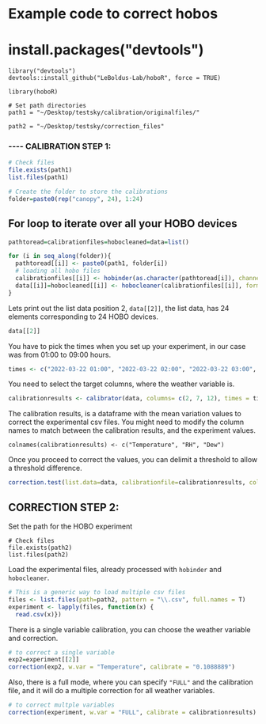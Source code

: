 # Example code to correct hobos 
# install.packages("devtools")

```
library("devtools")
devtools::install_github("LeBoldus-Lab/hoboR", force = TRUE)

library(hoboR)
```

```
# Set path directories
path1 = "~/Desktop/testsky/calibration/originalfiles/"

path2 = "~/Desktop/testsky/correction_files"
```

### ---- CALIBRATION STEP 1:
```R
# Check files
file.exists(path1)
list.files(path1)

# Create the folder to store the calibrations
folder=paste0(rep("canopy", 24), 1:24)
```
## For loop to iterate over all your HOBO devices

```R
pathtoread=calibrationfiles=hobocleaned=data=list()

for (i in seq_along(folder)){
  pathtoread[[i]] <- paste0(path1, folder[i])
  # loading all hobo files
  calibrationfiles[[i]] <- hobinder(as.character(pathtoread[i]), channels = "ON" ) # channels is a new feature
  data[[i]]=hobocleaned[[i]] <- hobocleaner(calibrationfiles[[i]], format = "mdy")
}
```
Lets print out the list data position 2, `data[[2]]`, the list data, has 24 elements corresponding to 24 HOBO devices.

```R
data[[2]]
```
You have to pick the times when you set up your experiment, in our case was from 01:00 to 09:00 hours.

```R
times <- c("2022-03-22 01:00", "2022-03-22 02:00", "2022-03-22 03:00",                    "2022-03-22 04:00", "2022-03-22 05:00", "2022-03-22 06:00",                    "2022-03-22 07:00", "2022-03-22 08:00", "2022-03-22 09:00")
```
You need to select the target columns, where the weather variable is. 
```R
calibrationresults <- calibrator(data, columns= c(2, 7, 12), times = times)
```
The calibration results, is a dataframe with the mean variation values to correct the experimental csv files. You might need to modify the column names to match between the calibration results, and the experiment values. 

```$
colnames(calibrationresults) <- c("Temperature", "RH", "Dew")
```
Once you proceed to correct the values, you can delimit a threshold to allow a threshold difference.
```R
correction.test(list.data=data, calibrationfile=calibrationresults, columns = c(2, 7, 12), times = times, threshold = 1)
```

## CORRECTION STEP 2:
Set the path for the HOBO experiment
```
# Check files
file.exists(path2)
list.files(path2)
```
Load the experimental files, already processed with `hobinder` and `hobocleaner`.  
```R
# This is a generic way to load multiple csv files
files <- list.files(path=path2, pattern = "\\.csv", full.names = T)
experiment <- lapply(files, function(x) {
  read.csv(x)})
```
There is a single variable calibration, you can choose the weather variable and correction.
```R
# to correct a single variable
exp2=experiment[[2]]
correction(exp2, w.var = "Temperature", calibrate = "0.1088889")
```
Also, there is a full mode, where you can specify `"FULL"` and the calibration file, and it will do a multiple correction for all weather variables.
```R
# to correct multple variables
correction(experiment, w.var = "FULL", calibrate = calibrationresults)
```
